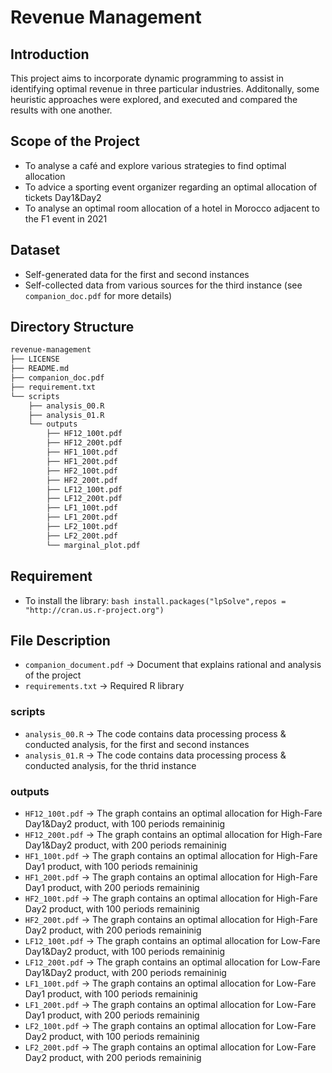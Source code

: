 # Revenue Management

## Introduction
This project aims to incorporate dynamic programming to assist in identifying 
optimal revenue in three particular industries. Additonally, some heuristic approaches
were explored, and executed and compared the results with one another.

## Scope of the Project
- To analyse a café and explore various strategies to find optimal allocation
- To advice a sporting event organizer regarding an optimal allocation of tickets Day1&Day2
- To analyse an optimal room allocation of a hotel in Morocco adjacent to the F1 event in 2021

## Dataset
* Self-generated data for the first and second instances  
* Self-collected data from various sources for the third instance (see ``` companion_doc.pdf ``` for more details)

## Directory Structure
``` bash
revenue-management
├── LICENSE
├── README.md
├── companion_doc.pdf
├── requirement.txt
└── scripts
    ├── analysis_00.R
    ├── analysis_01.R
    └── outputs
        ├── HF12_100t.pdf
        ├── HF12_200t.pdf
        ├── HF1_100t.pdf
        ├── HF1_200t.pdf
        ├── HF2_100t.pdf
        ├── HF2_200t.pdf
        ├── LF12_100t.pdf
        ├── LF12_200t.pdf
        ├── LF1_100t.pdf
        ├── LF1_200t.pdf
        ├── LF2_100t.pdf
        ├── LF2_200t.pdf
        └── marginal_plot.pdf
```
## Requirement
- To install the library: ``` bash install.packages("lpSolve",repos = "http://cran.us.r-project.org") ```

## File Description
* ```companion_document.pdf``` -> Document that explains rational and analysis of the project
* ```requirements.txt``` -> Required R library 

### scripts
* ```analysis_00.R``` -> The code contains data processing process & conducted analysis, for the first and second instances 
* ```analysis_01.R``` -> The code contains data processing process & conducted analysis, for the thrid instance

### outputs
* ```HF12_100t.pdf``` -> The graph contains an optimal allocation for High-Fare Day1&Day2 product, with 100 periods remaininig 
* ```HF12_200t.pdf``` -> The graph contains an optimal allocation for High-Fare Day1&Day2 product, with 200 periods remaininig
* ```HF1_100t.pdf``` -> The graph contains an optimal allocation for High-Fare Day1 product, with 100 periods remaininig 
* ```HF1_200t.pdf``` -> The graph contains an optimal allocation for High-Fare Day1 product, with 200 periods remaininig  
* ```HF2_100t.pdf``` -> The graph contains an optimal allocation for High-Fare Day2 product, with 100 periods remaininig 
* ```HF2_200t.pdf``` -> The graph contains an optimal allocation for High-Fare Day2 product, with 200 periods remaininig 
* ```LF12_100t.pdf``` -> The graph contains an optimal allocation for Low-Fare Day1&Day2 product, with 100 periods remaininig 
* ```LF12_200t.pdf``` -> The graph contains an optimal allocation for Low-Fare Day1&Day2 product, with 200 periods remaininig
* ```LF1_100t.pdf``` -> The graph contains an optimal allocation for Low-Fare Day1 product, with 100 periods remaininig 
* ```LF1_200t.pdf``` -> The graph contains an optimal allocation for Low-Fare Day1 product, with 200 periods remaininig  
* ```LF2_100t.pdf``` -> The graph contains an optimal allocation for Low-Fare Day2 product, with 100 periods remaininig 
* ```LF2_200t.pdf``` -> The graph contains an optimal allocation for Low-Fare Day2 product, with 200 periods remaininig 
